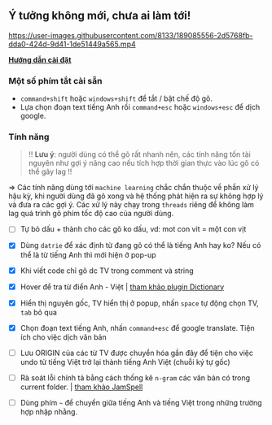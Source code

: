 ## Ý tưởng không mới, chưa ai làm tới!

https://user-images.githubusercontent.com/8133/189085556-2d5768fb-dda0-424d-9d41-1de51449a565.mp4

**[Hướng dẫn cài đặt](docs/INSTALL.md)**

### Một số phím tắt cài sẵn

- `command+shift` hoặc `windows+shift` để tắt / bật chế độ gõ.
- Lựa chọn đoạn text tiếng Anh rồi `command+esc` hoặc `windows+esc` để dịch google.

### Tính năng

> !! __Lưu ý__: người dùng có thể gõ rất nhanh nên, các tính năng tốn tài nguyên như gợi ý nâng cao nếu tích hợp thời gian thực vào lúc gõ có thể gây lag !!

=> Các tính năng dùng tới `machine learning` chắc chắn thuộc về phần xử lý hậu kỳ, khi người dùng đã gõ xong và hệ thống phát hiện ra sự không hợp lý và đưa ra các gợi ý. Các xử lý này chạy trong `threads` riêng để không làm lag quá trình gõ phím tốc độ cao của người dùng.

- [ ] Tự bỏ dấu + thành cho các gõ ko dấu, vd: mot con vit = một con vịt

- [x] Dùng `datrie` để xác định từ đang gõ có thể là tiếng Anh hay ko? Nếu có thể là từ tiếng Anh thì mới hiện ở pop-up
- [x] Khi viết code chỉ gõ dc TV trong comment và string
- [x] Hover để tra từ điển Anh - Việt | [tham khảo plugin Dictionary](https://github.com/futureprogrammer360/Dictionary)
- [x] Hiển thị nguyên gốc, TV hiển thị ở popup, nhấn `space` tự động chọn TV, `tab` bỏ qua
- [x] Chọn đoạn text tiếng Anh, nhấn `command+esc` để google translate. Tiện ích cho việc dịch văn bản

- [ ] Lưu ORIGIN của các từ TV được chuyển hóa gần đây để tiện cho việc undo từ tiếng Việt trở lại thành tiếng Anh Việt (chuỗi ký tự gốc)

- [ ] Rà soát lỗi chính tả bằng cách thống kê `n-gram` các văn bản có trong current folder. | [tham khảo JamSpell](https://github.com/bakwc/JamSpell)

- [ ] Dùng phím `~` để chuyển giữa tiếng Anh và tiếng Việt trong những trường hợp nhập nhằng.
